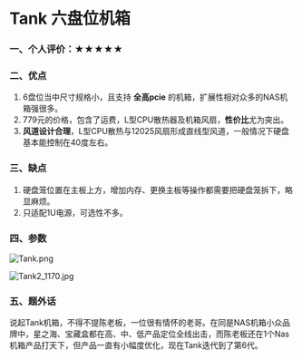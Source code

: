 # Tank 六盘位机箱

### 一、个人评价：★★★★★

### 二、优点

1. 6盘位当中尺寸规格小，且支持 **全高pcie** 的机箱，扩展性相对众多的NAS机箱强很多。
2. 779元的价格，包含了运费，L型CPU散热器及机箱风扇，**性价比**尤为突出。
3. **风道设计合理**，L型CPU散热与12025风扇形成直线型风道，一般情况下硬盘基本能控制在40度左右。

### 三、缺点

1. 硬盘笼位置在主板上方，增加内存、更换主板等操作都需要把硬盘笼拆下，略显麻烦。
2. 只适配1U电源，可选性不多。

### 四、参数

![Tank.png](https://pic.nas-u.top/952965733.png)

![Tank2_1170.jpg](https://pic.nas-u.top/1281681353.jpg)



### 五、题外话

说起Tank机箱，不得不提陈老板，一位很有情怀的老哥。在同是NAS机箱小众品牌中，星之海、宝藏盒都在高、中、低产品定位全线出击，而陈老板还在1个Nas机箱产品打天下，但产品一直有小幅度优化，现在Tank迭代到了第6代。


